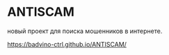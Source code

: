 # ANTISCAM
новый проект для поиска мошенников в интернете. 


https://badvino-ctrl.github.io/ANTISCAM/





